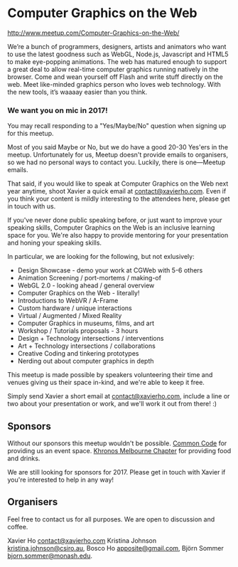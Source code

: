 # Computer Graphics on the Web
http://www.meetup.com/Computer-Graphics-on-the-Web/

We’re a bunch of programmers, designers, artists and animators who want to use the latest goodness such as WebGL, Node.js, Javascript and HTML5 to make eye-popping animations. The web has matured enough to support a great deal to allow real-time computer graphics running natively in the browser. Come and wean yourself off Flash and write stuff directly on the web. Meet like-minded graphics person who loves web technology. With the new tools, it’s waaaay easier than you think.

### We want you on mic in 2017!

You may recall responding to a "Yes/Maybe/No" question when signing up for this meetup.

Most of you said Maybe or No, but we do have a good 20-30 Yes'ers in the meetup. Unfortunately for us, Meetup doesn't provide emails to organisers, so we had no personal ways to contact you. Luckily, there is one—Meetup emails.

That said, if you would like to speak at Computer Graphics on the Web next year anytime, shoot Xavier a quick email at contact@xavierho.com. Even if you think your content is mildly interesting to the attendees here, please get in touch with us.

If you've never done public speaking before, or just want to improve your speaking skills, Computer Graphics on the Web is an inclusive learning space for you. We're also happy to provide mentoring for your presentation and honing your speaking skills.

In particular, we are looking for the following, but not exlusively:

 * Design Showcase - demo your work at CGWeb with 5-6 others
 * Animation Screening / port-mortems / making-of
 * WebGL 2.0 - looking ahead / general overview
 * Computer Graphics on the Web - literally!
 * Introductions to WebVR / A-Frame
 * Custom hardware / unique interactions
 * Virtual / Augmented / Mixed Reality
 * Computer Graphics in museums, films, and art
 * Workshop / Tutorials proposals - 3 hours
 * Design + Technology intersections / interventions
 * Art + Technology intersections / collaborations
 * Creative Coding and tinkering prototypes
 * Nerding out about computer graphics in depth

This meetup is made possible by speakers volunteering their time and venues giving us their space in-kind, and we're able to keep it free.

Simply send Xavier a short email at contact@xavierho.com, include a line or two about your presentation or work, and we'll work it out from there! :)

## Sponsors
Without our sponsors this meetup wouldn't be possible. [Common Code](http://commoncode.com.au/) for providing us an event space. [Khronos Melbourne Chapter](http://www.meetup.com/Khronos-Melbourne-Chapter/) for providing food and drinks.

We are still looking for sponsors for 2017. Please get in touch with Xavier if you're interested to help in any way!

## Organisers
Feel free to contact us for all purposes. We are open to discussion and coffee.

Xavier Ho <contact@xavierho.com> Kristina Johnson <kristina.johnson@csiro.au>, Bosco Ho <apposite@gmail.com>, Björn Sommer <bjorn.sommer@monash.edu>.
